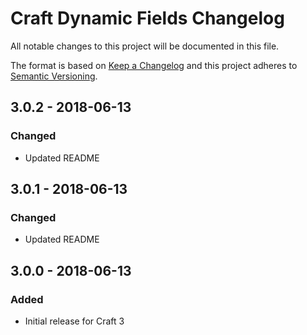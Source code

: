 # Craft Dynamic Fields Changelog

All notable changes to this project will be documented in this file.

The format is based on [Keep a Changelog](http://keepachangelog.com/) and this project adheres to [Semantic Versioning](http://semver.org/).

## 3.0.2 - 2018-06-13
### Changed
- Updated README

## 3.0.1 - 2018-06-13
### Changed
- Updated README

## 3.0.0 - 2018-06-13
### Added
- Initial release for Craft 3
